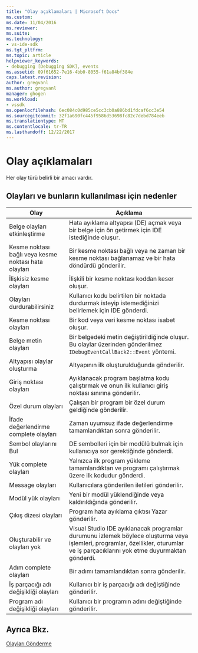 ```yaml
---
title: "Olay açıklamaları | Microsoft Docs"
ms.custom: 
ms.date: 11/04/2016
ms.reviewer: 
ms.suite: 
ms.technology:
- vs-ide-sdk
ms.tgt_pltfrm: 
ms.topic: article
helpviewer_keywords:
- debugging [Debugging SDK], events
ms.assetid: 09f61652-7e16-4bb0-8055-f61a84bf384e
caps.latest.revision: 
author: gregvanl
ms.author: gregvanl
manager: ghogen
ms.workload:
- vssdk
ms.openlocfilehash: 6ec084c0d985ce5cc3cb0a886bd1fdcaf6cc3e54
ms.sourcegitcommit: 32f1a690fc445f9586d53698fc82c7debd784eeb
ms.translationtype: MT
ms.contentlocale: tr-TR
ms.lasthandoff: 12/22/2017
---
```

# <a name="event-descriptions"></a>Olay açıklamaları
Her olay türü belirli bir amacı vardır.  
  
## <a name="events-and-the-reasons-for-their-use"></a>Olayları ve bunların kullanılması için nedenler  
  
|Olay|Açıklama|  
|-----------|-----------------|  
|Belge olayları etkinleştirme|Hata ayıklama altyapısı (DE) açmak veya bir belge için ön getirmek için IDE istediğinde oluşur.|  
|Kesme noktası bağlı veya kesme noktası hata olayları|Bir kesme noktası bağlı veya ne zaman bir kesme noktası bağlanamaz ve bir hata döndürdü gönderilir.|  
|İlişkisiz kesme olayları|İlişkili bir kesme noktası koddan keser oluşur.|  
|Olayları durdurabilirsiniz|Kullanıcı kodu belirtilen bir noktada durdurmak isteyip istemediğinizi belirlemek için IDE gönderdi.|  
|Kesme noktası olayları|Bir kod veya veri kesme noktası isabet oluşur.|  
|Belge metin olayları|Bir belgedeki metin değiştirildiğinde oluşur. Bu olaylar üzerinden gönderilmez `IDebugEventCallBack2::Event` yöntemi.|  
|Altyapısı olaylar oluşturma|Altyapının ilk oluşturulduğunda gönderilir.|  
|Giriş noktası olayları|Ayıklanacak program başlatma kodu çalıştırmak ve onun ilk kullanıcı giriş noktası sınırına gönderilir.|  
|Özel durum olayları|Çalışan bir program bir özel durum geldiğinde gönderilir.|  
|İfade değerlendirme complete olayları|Zaman uyumsuz ifade değerlendirme tamamlandıktan sonra gönderilir.|  
|Sembol olaylarını Bul|DE sembolleri için bir modülü bulmak için kullanıcıya sor gerektiğinde gönderdi.|  
|Yük complete olayları|Yalnızca ilk program yükleme tamamlandıktan ve programı çalıştırmak üzere ilk kodudur gönderdi.|  
|Message olayları|Kullanıcılara gönderilen iletileri gönderilir.|  
|Modül yük olayları|Yeni bir modül yüklendiğinde veya kaldırıldığında gönderilir.|  
|Çıkış dizesi olayları|Program hata ayıklama çıktısı Yazar gönderilir.|  
|Oluşturabilir ve olayları yok|Visual Studio IDE ayıklanacak programlar durumunu izlemek böylece oluşturma veya işlemleri, programlar, özellikler, oturumlar ve iş parçacıklarını yok etme duyurmaktan gönderdi.|  
|Adım complete olayları|Bir adımı tamamlandıktan sonra gönderilir.|  
|İş parçacığı adı değişikliği olayları|Kullanıcı bir iş parçacığı adı değiştiğinde gönderilir.|  
|Program adı değişikliği olayları|Kullanıcı bir programın adını değiştiğinde gönderilir.|  
  
## <a name="see-also"></a>Ayrıca Bkz.  
 [Olayları Gönderme](../../extensibility/debugger/sending-events.md)
